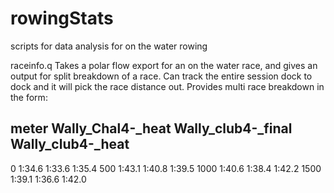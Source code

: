 # rowingStats
scripts for data analysis for on the water rowing

raceinfo.q
Takes a polar flow export for an on the water race, and gives an output for split breakdown of a race.
Can track the entire session dock to dock and it will pick the race distance out.
Provides multi race breakdown in the form:

meter Wally_Chal4-_heat Wally_club4-_final Wally_club4-_heat
------------------------------------------------------------
0     1:34.6            1:33.6             1:35.4
500   1:43.1            1:40.8             1:39.5
1000  1:40.6            1:38.4             1:42.2
1500  1:39.1            1:36.6             1:42.0
